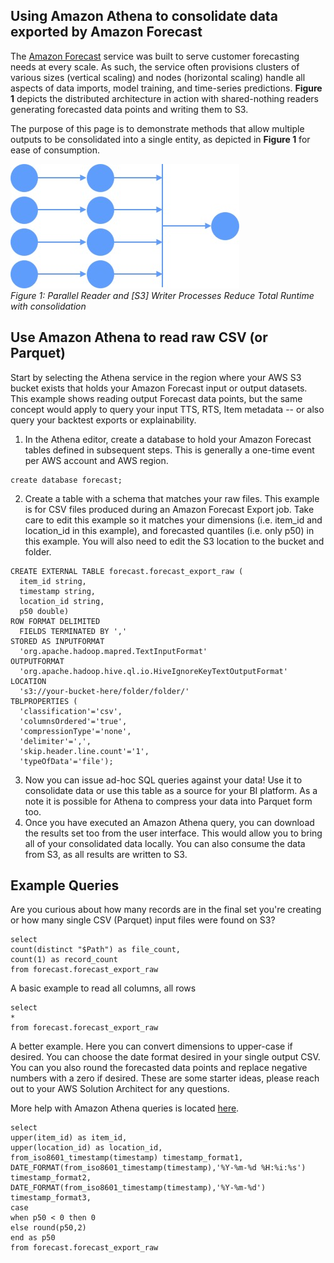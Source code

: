 ﻿## Using Amazon Athena to consolidate data exported by Amazon Forecast

The [Amazon Forecast](https://aws.amazon.com/forecast/) service was built to serve customer forecasting needs at every scale.  As such, the service often provisions clusters of various sizes (vertical scaling) and nodes (horizontal scaling) handle all aspects of data imports, model training, and time-series predictions.  **Figure 1** depicts the distributed architecture in action with shared-nothing readers generating forecasted data points and writing them to S3.

The purpose of this page is to demonstrate methods that allow multiple outputs to be consolidated into a single entity, as depicted in **Figure 1** for ease of consumption.

![File Consolidation](./images/forecast-file-consolidation.jpg)
<br>
*Figure 1: Parallel Reader and [S3] Writer Processes Reduce Total Runtime with consolidation*


## Use Amazon Athena to read raw CSV (or Parquet)
Start by selecting the Athena service in the region where your AWS S3 bucket exists that holds your Amazon Forecast input or output datasets.  This example shows reading output Forecast data points, but the same concept would apply to query your input TTS, RTS, Item metadata -- or also query your backtest exports or explainability.

1. In the Athena editor, create a database to hold your Amazon Forecast tables defined in subsequent steps.  This is generally a one-time event per AWS account and AWS region.
```
create database forecast;
```
2. Create a table with a schema that matches your raw files.   This example is for CSV files produced during an Amazon Forecast Export job.  Take care to edit this example so it matches your dimensions (i.e. item_id and location_id in this example), and forecasted quantiles (i.e. only p50) in this example.  You will also need to edit the S3 location to the bucket and folder.
```
CREATE EXTERNAL TABLE forecast.forecast_export_raw (
  item_id string, 
  timestamp string, 
  location_id string, 
  p50 double)
ROW FORMAT DELIMITED 
  FIELDS TERMINATED BY ',' 
STORED AS INPUTFORMAT 
  'org.apache.hadoop.mapred.TextInputFormat' 
OUTPUTFORMAT 
  'org.apache.hadoop.hive.ql.io.HiveIgnoreKeyTextOutputFormat'
LOCATION
  's3://your-bucket-here/folder/folder/'
TBLPROPERTIES (
  'classification'='csv', 
  'columnsOrdered'='true', 
  'compressionType'='none', 
  'delimiter'=',', 
  'skip.header.line.count'='1', 
  'typeOfData'='file');
```
3. Now you can issue ad-hoc SQL queries against your data!  Use it to consolidate data or use this table as a source for your BI platform.  As a note it is possible for Athena to compress your data into Parquet form too.
4. Once you have executed an Amazon Athena query, you can download the results set too from the user interface.  This would allow you to bring all of your consolidated data locally.   You can also consume the data from S3, as all results are written to S3.

## Example Queries

Are you curious about how many records are in the final set you're creating or how many single CSV (Parquet) input files were found on S3?
```
select 
count(distinct "$Path") as file_count, 
count(1) as record_count
from forecast.forecast_export_raw
```

A basic example to read all columns, all rows
```
select 
*
from forecast.forecast_export_raw
```

A better example.  Here you can convert dimensions to upper-case if desired.  You can choose the date format desired in your single output CSV.  You can you also round the forecasted data points and replace negative numbers with a zero if desired.  These are some starter ideas, please reach out to your AWS Solution Architect for any questions.

More help with Amazon Athena queries is located [here](https://docs.aws.amazon.com/athena/latest/ug/select.html).
```
select 
upper(item_id) as item_id,
upper(location_id) as location_id,
from_iso8601_timestamp(timestamp) timestamp_format1, 
DATE_FORMAT(from_iso8601_timestamp(timestamp),'%Y-%m-%d %H:%i:%s') timestamp_format2,
DATE_FORMAT(from_iso8601_timestamp(timestamp),'%Y-%m-%d') timestamp_format3,
case
when p50 < 0 then 0
else round(p50,2) 
end as p50
from forecast.forecast_export_raw
```

